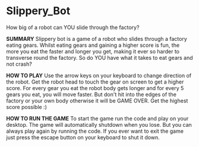 # Slippery_Bot
How big of a robot can YOU slide through the factory?

**SUMMARY**
Slippery bot is a game of a robot who slides through a factory eating gears. Whilst eating gears and gaining a higher score is fun, the more you eat the faster and longer you get, making it ever so harder to transverse round the factory. So do YOU have what it takes to eat gears and not crash?

**HOW TO PLAY**
Use the arrow keys on your keyboard to change direction of the robot. 
Get the robot head to touch the gear on screen to get a higher score.
For every gear you eat the robot body gets longer and for every 5 gears you eat, you will move faster.
But don't hit into the edges of the factory or your own body otherwise it will be GAME OVER.
Get the highest score possible :)

**HOW TO RUN THE GAME**
To start the game run the code and play on your desktop.
The game will automatically shutdown when you lose. But you can always play again by running the code.
If you ever want to exit the game just press the escape button on your keyboard to shut it down.
